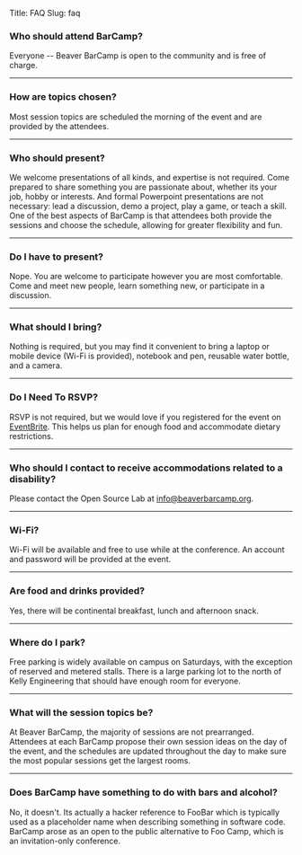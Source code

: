 Title: FAQ
Slug: faq

### Who should attend BarCamp? ###
Everyone -- Beaver BarCamp is open to the community and is free of charge.

-------

### How are topics chosen? ###
Most session topics are scheduled the morning of the event and are provided by the attendees.

-------
### Who should present? ###
We welcome presentations of all kinds, and expertise is not required. Come prepared to share something you are passionate about, whether its your job, hobby or interests. And formal Powerpoint presentations are not necessary: lead a discussion, demo a project, play a game, or teach a skill. One of the best aspects of BarCamp is that attendees both provide the sessions and choose the schedule, allowing for greater flexibility and fun.

-------
### Do I have to present? ###
Nope. You are welcome to participate however you are most comfortable. Come and meet new people, learn something new, or participate in a discussion.

-------
### What should I bring? ###
Nothing is required, but you may find it convenient to bring a laptop or mobile device (Wi-Fi is provided), notebook and pen, reusable water bottle, and a camera.

-------
### Do I Need To RSVP? ###
RSVP is not required, but we would love if you registered for the event on [EventBrite][1]. This helps us plan for enough food and accommodate dietary restrictions.

-------
### Who should I contact to receive accommodations related to a disability? ###
Please contact the Open Source Lab at info@beaverbarcamp.org.

-------
### Wi-Fi? ###
Wi-Fi will be available and free to use while at the conference. An account and password will be provided at the event.

-------
### Are food and drinks provided? ###
Yes, there will be continental breakfast, lunch and afternoon snack.

-------
### Where do I park? ###
Free parking is widely available on campus on Saturdays, with the exception of reserved and metered stalls. There is a large parking lot to the north of Kelly Engineering that should have enough room for everyone.

-------
### What will the session topics be? ###
At Beaver BarCamp, the majority of sessions are not prearranged. Attendees at each BarCamp propose their own session ideas on the day of the event, and the schedules are updated throughout  the day to make sure the most popular sessions get the largest rooms.

-------
### Does BarCamp have something to do with bars and alcohol? ###
No, it doesn't. Its actually a hacker reference to FooBar which is typically used as a placeholder name when describing something in software code. BarCamp arose as an open to the public alternative to Foo Camp, which is an invitation-only conference.

[1]: http://www.eventbrite.com/event/7825611615

